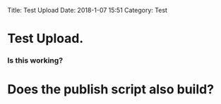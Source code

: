 Title: Test Upload
Date: 2018-1-07 15:51
Category: Test

# Test Upload.
### Is this working?

# Does the publish script also build?